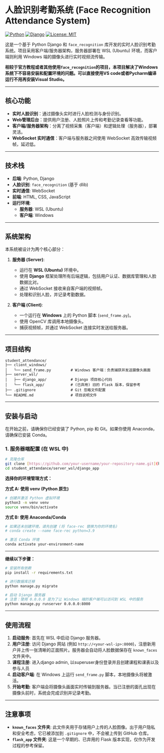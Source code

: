 # 人脸识别考勤系统 (Face Recognition Attendance System)

[![Python](https://img.shields.io/badge/Python-3.9%2B-blue.svg)](https://www.python.org/)
[![Django](https://img.shields.io/badge/Django-4.x-green.svg)](https://www.djangoproject.com/)
[![License: MIT](https://img.shields.io/badge/License-MIT-yellow.svg)](https://opensource.org/licenses/MIT)

这是一个基于 Python Django 和 `face_recognition` 库开发的实时人脸识别考勤系统。项目采用客户端/服务器架构，服务器部署在 WSL (Ubuntu) 环境，而客户端则利用 Windows 端的摄像头进行实时视频流传输。

**相较于官方教程或者其他使用`face_recognition`的项目，本项目解决了Windows系统下不容易安装和配置环境的问题。可以直接使用VS code或者Pycharm编译运行不用再安装Visual Studio。**

---

## 核心功能

- **实时人脸识别**：通过摄像头实时进行人脸检测与身份识别。
- **Web管理后台**：提供用户注册、人脸照片上传和考勤记录查看等功能。
- **客户端/服务器架构**：分离了视频采集（客户端）和逻辑处理（服务器），部署灵活。
- **WebSocket 实时通信**：客户端与服务器之间使用 WebSocket 高效传输视频帧，延迟低。

---

## 技术栈

- **后端**: Python, Django
- **人脸识别**: `face_recognition` (基于 dlib)
- **实时通信**: WebSocket
- **前端**: HTML, CSS, JavaScript
- **运行环境**:
  - **服务器**: WSL (Ubuntu)
  - **客户端**: Windows

---

## 系统架构

本系统被设计为两个核心部分：

1.  **服务器 (Server)**:
    -   运行在 **WSL (Ubuntu)** 环境中。
    -   使用 **Django** 框架处理所有后端逻辑，包括用户认证、数据库管理和人脸数据比对。
    -   通过 WebSocket 接收来自客户端的视频帧。
    -   处理和识别人脸，并记录考勤数据。

2.  **客户端 (Client)**:
    -   一个运行在 **Windows** 上的 Python 脚本 (`send_frame.py`)。
    -   使用 OpenCV 库调用本地摄像头。
    -   捕获视频帧，并通过 WebSocket 连接实时发送给服务器。

---

## 项目结构

```
student_attendance/
├── client_windows/
│   └── send_frame.py         # Windows 客户端：负责捕获并发送摄像头画面
├── server_wsl/
│   ├── django_app/           # Django 项目核心代码
│   └── flask_app/            # (已弃用) 旧的 Flask 版本，保留参考
├── .gitignore                # Git 忽略文件配置
└── README.md                 # 项目说明文件
```

---

## 安装与启动

在开始之前，请确保你已经安装了 Python, pip 和 Git。如果你使用 Anaconda，请确保已安装 Conda。

### 1. 服务器端配置 (在 WSL 中)

```bash
# 克隆仓库
git clone [https://github.com/your-username/your-repository-name.git](https://github.com/your-username/your-repository-name.git)
cd student_attendance/server_wsl/django_app
```

**选择你的环境管理方式：**

**方式 A: 使用 venv (Python 原生)**
```bash
# 创建并激活 Python 虚拟环境
python3 -m venv venv
source venv/bin/activate
```

**方式 B: 使用 Anaconda/Conda**
```bash
# 如果还未创建环境，请先创建 (将 face-rec 替换为你的环境名)
# conda create --name face-rec python=3.9

# 激活 Conda 环境
conda activate your-environment-name
```

---
**继续以下步骤：**

```bash
# 安装所有依赖
pip install -r requirements.txt

# 进行数据库迁移
python manage.py migrate

# 启动 Django 服务器
# 注意：使用 0.0.0.0 是为了让 Windows 端的客户端可以访问到 WSL 中的服务
python manage.py runserver 0.0.0.0:8000
```

---

## 使用流程

1.  **启动服务**: 首先在 WSL 中启动 Django 服务器。
2.  **用户注册**: 访问 Django 网站 (例如 `http://<your-wsl-ip>:8000`)，注册新用户并上传一张清晰的正面照片。服务器会自动将人脸数据保存在 `known_faces` 文件夹中。
3. **课程注册**: 进入django admin, 以superuser身份登录并且创建课程和课表以及参与人员
4.  **启动客户端**: 在 Windows 上运行 `send_frame.py` 脚本，本地摄像头将被激活。
5.  **开始考勤**: 客户端会将摄像头画面实时传输到服务器。当已注册的面孔出现在摄像头前时，系统会完成识别并记录考勤。

---

## 注意事项

- **`known_faces` 文件夹**: 此文件夹用于存储用户上传的人脸图像。出于用户隐私和安全考虑，它已被添加到 `.gitignore` 中，不会被上传到 GitHub 仓库。
- **`flask_app` 文件夹**: 这是一个早期的、已弃用的 Flask 版本实现，仅作为开发过程的参考保留。